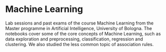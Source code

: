 # Machine Learning
Lab sessions and past exams of the course Machine Learning from the Master programme in Artificial Intelligence, University of Bologna.
The notebooks cover some of the core concepts of Machine Learning, such as data exploration and preprocessing, classification, regression and clustering. We also studied the less common topic of association rules.
